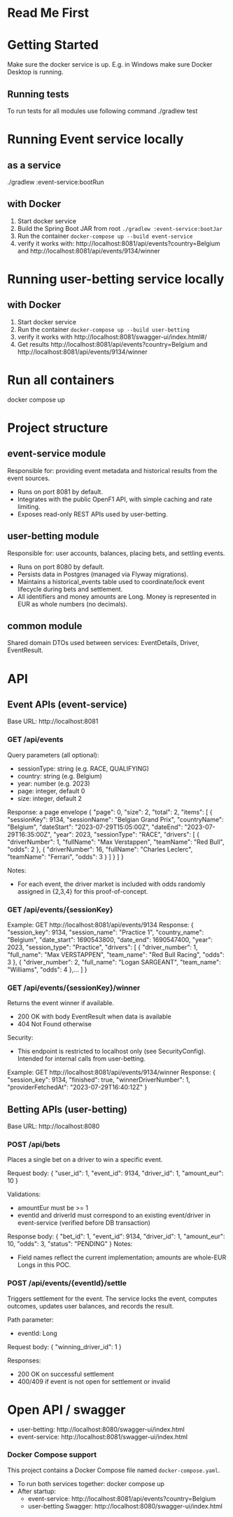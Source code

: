 # Read Me First

# Getting Started
Make sure the docker service is up. E.g. in Windows make sure Docker Desktop is running.

## Running tests
To run tests for all modules use following command
./gradlew test


# Running Event service locally
## as a service
./gradlew :event-service:bootRun

## with Docker
1. Start docker service
2. Build the Spring Boot JAR from root `./gradlew :event-service:bootJar`
3. Run the container `docker-compose up --build event-service`
4. verify it works with: http://localhost:8081/api/events?country=Belgium and http://localhost:8081/api/events/9134/winner



# Running user-betting service locally
## with Docker
1. Start docker service
2. Run the container `docker-compose up --build user-betting`
3. verify it works with http://localhost:8081/swagger-ui/index.html#/
4. Get results http://localhost:8081/api/events?country=Belgium and http://localhost:8081/api/events/9134/winner

# Run all containers
docker compose up


# Project structure
## event-service module
Responsible for: providing event metadata and historical results from the event sources.
- Runs on port 8081 by default.
- Integrates with the public OpenF1 API, with simple caching and rate limiting.
- Exposes read-only REST APIs used by user-betting.

## user-betting module
Responsible for: user accounts, balances, placing bets, and settling events.
- Runs on port 8080 by default.
- Persists data in Postgres (managed via Flyway migrations).
- Maintains a historical_events table used to coordinate/lock event lifecycle during bets and settlement.
- All identifiers and money amounts are Long. Money is represented in EUR as whole numbers (no decimals).

## common module
Shared domain DTOs used between services: EventDetails, Driver, EventResult.

# API
## Event APIs (event-service)
Base URL: http://localhost:8081

### GET /api/events
Query parameters (all optional):
- sessionType: string (e.g. RACE, QUALIFYING)
- country: string (e.g. Belgium)
- year: number (e.g. 2023)
- page: integer, default 0
- size: integer, default 2

Response: a page envelope
{
  "page": 0,
  "size": 2,
  "total": 2,
  "items": [
    {
      "sessionKey": 9134,
      "sessionName": "Belgian Grand Prix",
      "countryName": "Belgium",
      "dateStart": "2023-07-29T15:05:00Z",
      "dateEnd": "2023-07-29T16:35:00Z",
      "year": 2023,
      "sessionType": "RACE",
      "drivers": [
        { "driverNumber": 1, "fullName": "Max Verstappen", "teamName": "Red Bull", "odds": 2 },
        { "driverNumber": 16, "fullName": "Charles Leclerc", "teamName": "Ferrari", "odds": 3 }
      ]
    }
  ]
}

Notes:
- For each event, the driver market is included with odds randomly assigned in {2,3,4} for this proof-of-concept.

### GET /api/events/{sessionKey}

Example:
GET http://localhost:8081/api/events/9134
Response:
{
  "session_key": 9134,
  "session_name": "Practice 1",
  "country_name": "Belgium",
  "date_start": 1690543800,
  "date_end": 1690547400,
  "year": 2023,
  "session_type": "Practice",
  "drivers": [
    {
    "driver_number": 1,
    "full_name": "Max VERSTAPPEN",
    "team_name": "Red Bull Racing",
    "odds": 3
    },
    {
    "driver_number": 2,
    "full_name": "Logan SARGEANT",
    "team_name": "Williams",
    "odds": 4
    },...
  ]
}

### GET /api/events/{sessionKey}/winner
Returns the event winner if available.
- 200 OK with body EventResult when data is available
- 404 Not Found otherwise

Security:
- This endpoint is restricted to localhost only (see SecurityConfig). Intended for internal calls from user-betting.

Example:
GET http://localhost:8081/api/events/9134/winner
Response:
{
  "session_key": 9134,
  "finished": true,
  "winnerDriverNumber": 1,
  "providerFetchedAt": "2023-07-29T16:40:12Z"
}

## Betting APIs (user-betting)
Base URL: http://localhost:8080

### POST /api/bets
Places a single bet on a driver to win a specific event.

Request body:
{
  "user_id": 1,
  "event_id": 9134,
  "driver_id": 1,
  "amount_eur": 10
}

Validations:
- amountEur must be >= 1
- eventId and driverId must correspond to an existing event/driver in event-service (verified before DB transaction)

Response body:
{
  "bet_id": 1,
  "event_id": 9134,
  "driver_id": 1,
  "amount_eur": 10,
  "odds": 3,
  "status": "PENDING"
}
Notes:
- Field names reflect the current implementation; amounts are whole-EUR Longs in this POC.

### POST /api/events/{eventId}/settle
Triggers settlement for the event. The service locks the event, computes outcomes, updates user balances, and records the result.

Path parameter:
- eventId: Long

Request body:
{
  "winning_driver_id": 1
}

Responses:
- 200 OK on successful settlement
- 400/409 if event is not open for settlement or invalid

# Open API / swagger
- user-betting: http://localhost:8080/swagger-ui/index.html
- event-service: http://localhost:8081/swagger-ui/index.html

### Docker Compose support
This project contains a Docker Compose file named `docker-compose.yaml`.
- To run both services together: docker compose up
- After startup:
  - event-service: http://localhost:8081/api/events?country=Belgium
  - user-betting Swagger: http://localhost:8080/swagger-ui/index.html

